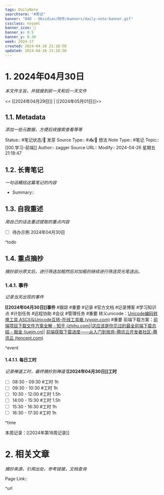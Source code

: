 ```yaml
---
tags: DailyNote
searchterm: "#周记"
banner: "040 - Obsidian/附件/banners/daily-note-banner.gif"
cssclass: noyaml
banner_icon: 💌
banner_x: 0.5
banner_y: 0.38
week: 2024-17
created: 2024-04-26 21:18:50
updated: 2024-04-26 21:18:50
---
```


# 1. 2024年04月30日

_本文件主旨，并链接到前一天和后一天文件_

<< [[2024年04月29日]] | [[2024年05月01日]]>>

## 1.1. Metadata

_添加一些元数据，方便后续搜索查看等等_

Status:: #笔记状态/🌱 发芽
Source Type:: #📥/💭 想法 
Note Type:: #笔记
Topic:: [[00.学习-前端]]
Author:: zagger
Source URL::
Modify:: 2024-04-26 星期五 21:18:47

## 1.2. 长青笔记

_一句话概括这篇笔记的内容_

- Summary::

## 1.3. 自我重述

_用自己的话去重述提取的重点内容_

- [ ] 待办示例 2024年04月30日

^todo

## 1.4. 重点摘抄

_摘抄部分原文后，进行筛选加粗然后对加粗的继续进行筛选荧光笔选出。_

### 1.4.1. 事件

_记录当天出现的事件_

**[[2024年04月30日]]事件** 
#跟踪 #重要 #记录 #官方文档 #记录博客 #学习知识点 #计划任务 #远程协助 #会议 #管理任务
#重要 转义unicode：[Unicode编码转换工具,ASCII与Unicode互转-在线工具箱 (yjypin.com)](https://yjypin.com/unicode/)
#重要 前端下载方案：[前端项目下载文件方案全解 - 知乎 (zhihu.com)](https://zhuanlan.zhihu.com/p/479498676)|[这应该是你见过的最全前端下载总结 - 掘金 (juejin.cn)](https://juejin.cn/post/6844903763359039501)| [前端获取下载进度——从入门到放弃-腾讯云开发者社区-腾讯云 (tencent.com)](https://cloud.tencent.com/developer/article/2353336)

^event

#### 1.4.1.1. 每日工时

_记录禅道工时，最终摘抄到禅道_
**[[2024年04月30日]]工时**
- [ ] 08:30 - 09:30 #工时  1h
- [ ] 09:30 - 10:30 #工时  1h
- [ ] 10:30 - 12:00 #工时  1.5h
- [ ] 14:00 - 15:30 #工时  1.5h
- [ ] 15:30 - 16:30 #工时  1h
- [ ] 16:30 - 17:30 #工时  1h

^time

本周记录：[[2024年第18周记录]]

# 2. 相关文章

_摘抄来源，引用出处，参考链接，文档查询_

Page Link::

^url
